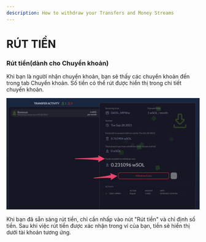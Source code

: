 ```yaml
---
description: How to withdraw your Transfers and Money Streams
---
```


# RÚT TIỀN

### **Rút tiền(dành cho Chuyển khoản)**

Khi bạn là người nhận chuyển khoản, bạn sẽ thấy các chuyển khoản đến trong tab Chuyển khoản. Số tiền có thể rút được hiển thị trong chi tiết chuyển khoản.

![](../.gitbook/assets/withdrawal.png)

Khi bạn đã sẵn sàng rút tiền, chỉ cần nhấp vào nút "Rút tiền" và chỉ định số tiền. Sau khi việc rút tiền được xác nhận trong ví của bạn, tiền sẽ hiển thị dưới tài khoản tương ứng.
